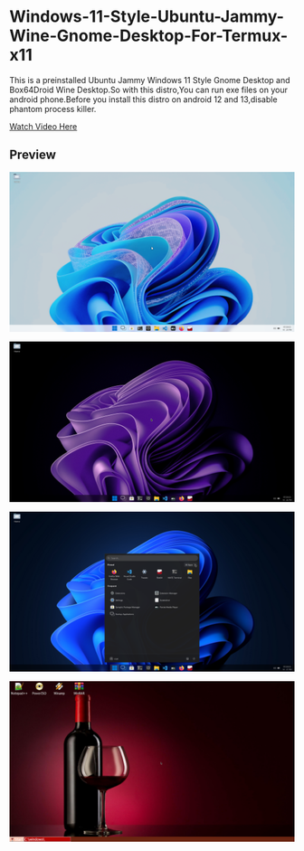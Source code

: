 # Windows-11-Style-Ubuntu-Jammy-Wine-Gnome-Desktop-For-Termux-x11

This is a preinstalled Ubuntu Jammy Windows 11 Style Gnome Desktop and Box64Droid Wine Desktop.So with this distro,You can run exe files on your android phone.Before you install this distro on android 12 and 13,disable phantom process killer. 

[Watch Video Here](https://youtu.be/UxmQSETvAOc) 

## Preview

![](https://raw.githubusercontent.com/atamshkai/Windows-11-Style-Ubuntu-Jammy-Wine-Gnome-Desktop-For-Termux-x11/main/wine11.png)

![](https://raw.githubusercontent.com/atamshkai/Windows-11-Style-Ubuntu-Jammy-Wine-Gnome-Desktop-For-Termux-x11/main/wine11dark.png)

![](https://raw.githubusercontent.com/atamshkai/Windows-11-Style-Ubuntu-Jammy-Wine-Gnome-Desktop-For-Termux-x11/main/wine11dark2.png)

![](https://raw.githubusercontent.com/atamshkai/Windows-11-Style-Ubuntu-Jammy-Wine-Gnome-Desktop-For-Termux-x11/main/wine.png)

